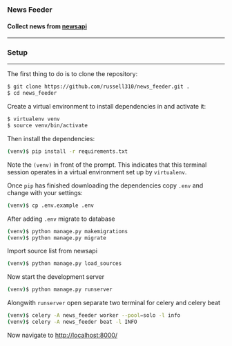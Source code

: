 ### News Feeder
#### Collect news from [newsapi](https://newsapi.org/)

---

### Setup

---

The first thing to do is to clone the repository:

```sh
$ git clone https://github.com/russell310/news_feeder.git .
$ cd news_feeder
```

Create a virtual environment to install dependencies in and activate it:

```sh
$ virtualenv venv
$ source venv/bin/activate
```

Then install the dependencies:

```sh
(venv)$ pip install -r requirements.txt
```
Note the `(venv)` in front of the prompt. This indicates that this terminal
session operates in a virtual environment set up by `virtualenv`.

Once `pip` has finished downloading the dependencies copy `.env` and change with your settings:
```sh
(venv)$ cp .env.example .env
```

After adding `.env` migrate to database
```sh
(venv)$ python manage.py makemigrations
(venv)$ python manage.py migrate
```

Import source list from newsapi
```sh
(venv)$ python manage.py load_sources
```

Now start the development server
```sh
(venv)$ python manage.py runserver
```

Alongwith `runserver` open separate two terminal for celery and celery beat
```sh
(venv)$ celery -A news_feeder worker --pool=solo -l info
(venv)$ celery -A news_feeder beat -l INFO
```

Now navigate to [http://localhost:8000/](http://localhost:8000/)
